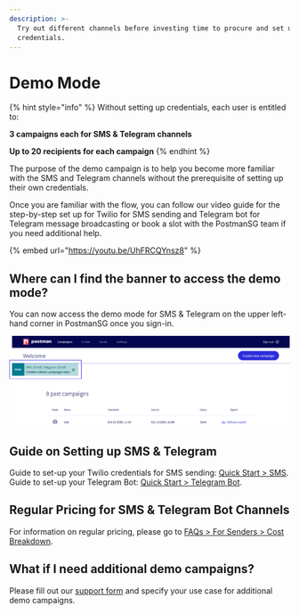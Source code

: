 ```yaml
---
description: >-
  Try out different channels before investing time to procure and set up your
  credentials.
---
```


# Demo Mode

{% hint style="info" %}
Without setting up credentials, each user is entitled to:

**3 campaigns each for SMS & Telegram channels**

**Up to 20 recipients for each campaign**
{% endhint %}

The purpose of the demo campaign is to help you become more familiar with the SMS and Telegram channels without the prerequisite of setting up their own credentials.

Once you are familiar with the flow, you can follow our video guide for the step-by-step set up for Twilio for SMS sending and Telegram bot for Telegram message broadcasting or book a slot with the PostmanSG team if you need additional help.

{% embed url="https://youtu.be/UhFRCQYnsz8" %}

## Where can I find the banner to access the demo mode?

You can now access the demo mode for SMS & Telegram on the upper left-hand corner in PostmanSG once you sign-in.

![](<../../.gitbook/assets/demo banner.jpg>)

## Guide on Setting up SMS & Telegram

Guide to set-up your Twilio credentials for SMS sending: [Quick Start > SMS](https://guide.postman.gov.sg/quick-start/sms).\
Guide to set-up your Telegram Bot: [Quick Start > Telegram Bot](https://guide.postman.gov.sg/quick-start/telegram-bot).

## Regular Pricing for SMS & Telegram Bot Channels

For information on regular pricing, please go to [FAQs > For Senders > Cost Breakdown](https://guide.postman.gov.sg/faq/faq-sender/cost-breakdown).

## What if I need additional demo campaigns?

Please fill out our [support form](https://go.gov.sg/postman-contact-us) and specify your use case for additional demo campaigns.
